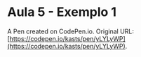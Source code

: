 # Aula 5 - Exemplo 1

A Pen created on CodePen.io. Original URL: [https://codepen.io/kasts/pen/yLYLyWP](https://codepen.io/kasts/pen/yLYLyWP).


